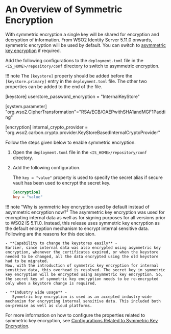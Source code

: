 # An Overview of Symmetric Encryption

With symmetric encryption a single key will be shared for encryption and decryption of information. From WSO2 Identity Server 5.11.0 onwards, symmetric encryption will be used by default. You can switch to [asymmetric key encryption](../../administer/using-asymmetric-encryption) if required.

Add the following configurations to the `deployment.toml` file in the `<IS_HOME>/repository/conf` directory to switch to asymmetric encryption.

!!! note 
	The `[keystore]` property should be added before the `[keystore.primary]` entry in the `deployment.toml` file. The other two properties can be added to the end of the file. 

[keystore]
userstore_password_encryption = "InternalKeyStore"

[system.parameter]
"org.wso2.CipherTransformation"="RSA/ECB/OAEPwithSHA1andMGF1Padding"

[encryption]
internal_crypto_provider = "org.wso2.carbon.crypto.provider.KeyStoreBasedInternalCryptoProvider"


Follow the steps given below to enable symmetric encryption. 

1.  Open the `deployment.toml` file in the `<IS_HOME>/repository/conf` directory.
2.  Add the following configuration.

    The `key = "value"` property is used to specify the secret alias if secure vault has been used to encrypt the secret key.

    ``` toml
    [encryption]
    key = "value"
    ```
    
!!! note "Why is symmetric key encryption used by default instead of asymmetric encryption now?"
    The asymmetric key encryption was used for encrypting internal data as well as for signing purposes for all versions prior to WSO2 IS 5.11.0.
    Instead, this release uses symmetric key encryption as the default encryption mechanism to encrypt internal sensitive data. Following are the reasons for this decision.
    
    - **Capability to change the keystores easily** - 
    Earlier, since internal data was also encrypted using asymmetric key encryption, whenever the certificates expired, or when the keystore needed to be changed, all the data encrypted using the old keystore had to be migrated.
    Now, with the introduction of symmetric key encryption for internal sensitive data, this overhead is resolved. The secret key in symmetric key encryption will be encrypted using asymmetric key encryption. So, the secret key of symmetric key encryption needs to be re-encrypted only when a keystore change is required.
    
    - **Industry wide usage** - 
       Symmetric key encryption is used as an accepted industry-wide mechanism for encrypting internal sensitive data. This included both on-premise as well as cloud platforms. 


For more information on how to configure the properties related to symmetric key encryption, see [Configurations Related to Symmetric Key Encryption](../../administer/using-symmetric-encryotion).